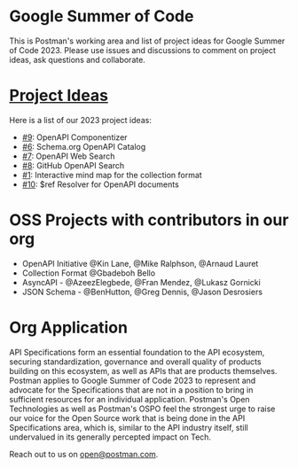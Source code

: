 # Google Summer of Code
This is Postman's working area and list of project ideas for Google Summer of Code 2023. Please use issues and discussions to comment on project ideas, ask questions and collaborate.

# [Project Ideas](https://github.com/postman-open-technologies/gsoc-2023/issues?q=is%3Aissue+is%3Aopen+label%3Afinal+label%3Aideas)
Here is a list of our 2023 project ideas:
- [#9](https://github.com/postman-open-technologies/gsoc-2023/issues/9): OpenAPI Componentizer
- [#6](https://github.com/postman-open-technologies/gsoc-2023/issues/6): Schema.org OpenAPI Catalog
- [#7](https://github.com/postman-open-technologies/gsoc-2023/issues/7): OpenAPI Web Search
- [#8](https://github.com/postman-open-technologies/gsoc-2023/issues/8): GitHub OpenAPI Search
- [#1](https://github.com/postman-open-technologies/gsoc-2023/issues/1): Interactive mind map for the collection format
- [#10](https://github.com/postman-open-technologies/gsoc-2023/issues/10): $ref Resolver for OpenAPI documents


# OSS Projects with contributors in our org
- OpenAPI Initiative @Kin Lane, @Mike Ralphson, @Arnaud Lauret
- Collection Format @Gbadeboh Bello
- AsyncAPI - @AzeezElegbede, @Fran Mendez, @Lukasz Gornicki
- JSON Schema - @BenHutton, @Greg Dennis, @Jason Desrosiers

# Org Application
API Specifications form an essential foundation to the API ecosystem, securing standardization, governance and overall quality of products building on this ecosystem, as well as APIs that are products themselves. Postman applies to Google Summer of Code 2023 to represent and advocate for the Specifications that are not in a position to bring in sufficient resources for an individual application. Postman's Open Technologies as well as Postman's OSPO feel the strongest urge to raise our voice for the Open Source work that is being done in the API Specifications area, which is, similar to the API industry itself, still undervalued in its generally percepted impact on Tech. 

Reach out to us on open@postman.com.
